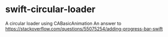 # swift-circular-loader
A circular loader using CABasicAnimation
An answer to https://stackoverflow.com/questions/55075254/adding-progress-bar-swift
